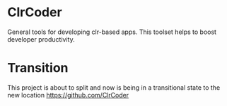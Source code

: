 # ClrCoder
General tools for developing clr-based apps. This toolset helps to boost developer productivity.

# Transition
This project is about to split and now is being in a transitional state to the new location https://github.com/ClrCoder
